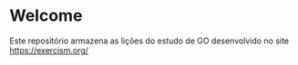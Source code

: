 # Welcome

Este repositório armazena as lições do estudo de GO desenvolvido no site https://exercism.org/
